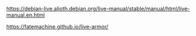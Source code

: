 https://debian-live.alioth.debian.org/live-manual/stable/manual/html/live-manual.en.html

https://fatemachine.github.io/live-armor/
